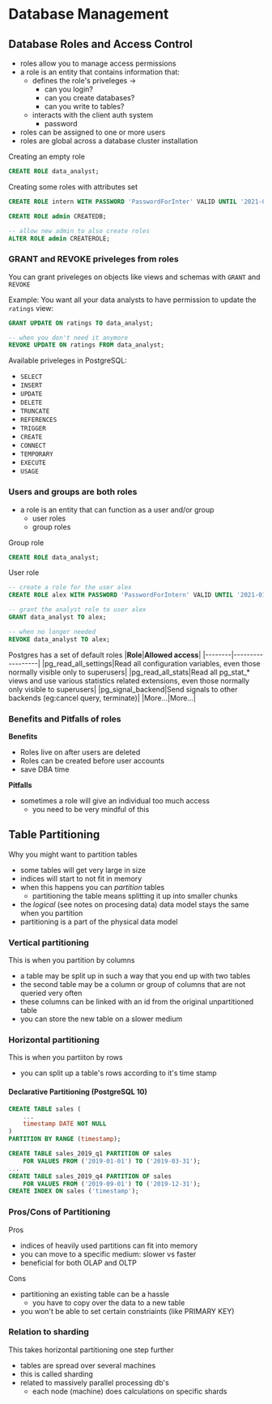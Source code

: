 # Database Management 

## Database Roles and Access Control
- roles allow you to manage access permissions
- a role is an entity that contains information that:
    - defines the role's priveleges ->
        - can you login?
        - can you create databases?
        - can you write to tables?
    - interacts with the client auth system
        - password
- roles can be assigned to one or more users
- roles are global across a database cluster installation

Creating an empty role
```sql
CREATE ROLE data_analyst;
```

Creating some roles with attributes set
```sql
CREATE ROLE intern WITH PASSWORD 'PasswordForInter' VALID UNTIL '2021-01-01';

CREATE ROLE admin CREATEDB;

-- allow new admin to also create roles
ALTER ROLE admin CREATEROLE;
```

### GRANT and REVOKE priveleges from roles 
You can grant priveleges on objects like views and schemas with `GRANT` and `REVOKE`

Example: You want all your data analysts to have permission to update the `ratings` view:
```sql
GRANT UPDATE ON ratings TO data_analyst;

-- when you don't need it anymore
REVOKE UPDATE ON ratings FROM data_analyst;
```

Available priveleges in PostgreSQL:
- `SELECT`
- `INSERT`
- `UPDATE`
- `DELETE`
- `TRUNCATE`
- `REFERENCES`
- `TRIGGER`
- `CREATE`
- `CONNECT`
- `TEMPORARY`
- `EXECUTE`
- `USAGE`

### Users and groups are both roles
- a role is an entity that can function as a user and/or group
    - user roles
    - group roles

Group role
```sql
CREATE ROLE data_analyst;
```

User role
```sql
-- create a role for the user alex
CREATE ROLE alex WITH PASSWORD 'PasswordForIntern' VALID UNTIL '2021-01-01';

-- grant the analyst role to user alex
GRANT data_analyst TO alex;

-- when no longer needed
REVOKE data_analyst TO alex;
```

Postgres has a set of default roles
|**Role**|**Allowed access**|
|--------|------------------|
|pg_read_all_settings|Read all configuration variables, even those normally visible only to superusers|
|pg_read_all_stats|Read all pg_stat_* views and use various statistics related extensions, even those normally only visible to superusers|
|pg_signal_backend|Send signals to other backends (eg:cancel query, terminate)|
|More...|More...|

### Benefits and Pitfalls of roles
**Benefits**
- Roles live on after users are deleted
- Roles can be created before user accounts
- save DBA time

**Pitfalls**
- sometimes a role will give an individual too much access
    - you need to be very mindful of this

## Table Partitioning
Why you might want to partition tables
- some tables will get very large in size
- indices will start to not fit in memory
- when this happens you can _partition_ tables
    - partitioning the table means splitting it up into smaller chunks
- the _logical_ (see notes on procesing data) data model stays the same when you partition
- partitioning is a part of the physical data model

### Vertical partitioning
This is when you partition by columns
- a table may be split up in such a way that you end up with two tables
- the second table may be a column or group of columns that are not queried very often
- these columns can be linked with an id from the original unpartitioned table
- you can store the new table on a slower medium

### Horizontal partitioning
This is when you partiiton by rows
- you can split up a table's rows according to it's time stamp

#### Declarative Partitioning (PostgreSQL 10)
```sql
CREATE TABLE sales (
    ...
    timestamp DATE NOT NULL
)
PARTITION BY RANGE (timestamp);

CREATE TABLE sales_2019_q1 PARTITION OF sales
    FOR VALUES FROM ('2019-01-01') TO ('2019-03-31');
...
CREATE TABLE sales_2019_q4 PARTITION OF sales
    FOR VALUES FROM ('2019-09-01') TO ('2019-12-31');
CREATE INDEX ON sales ('timestamp');
```

### Pros/Cons of Partitioning
Pros
- indices of heavily used partitions can fit into memory
- you can move to a specific medium: slower vs faster
- beneficial for both OLAP and OLTP

Cons
- partitioning an existing table can be a hassle
    - you have to copy over the data to a new table
- you won't be able to set certain constriaints (like PRIMARY KEY)

### Relation to sharding
This takes horizontal partitioning one step further
- tables are spread over several machines
- this is called sharding
- related to massively parallel processing db's
    - each node (machine) does calculations on specific shards